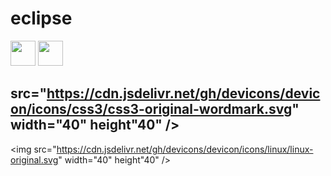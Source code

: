 # eclipse
<!--Integraçaõ da IDE Eclipse com GitHub --><img src="https://cdn.jsdelivr.net/gh/devicons/devicon/icons/java/java-original.svg" width="40" height"40"/> <img src="https://cdn.jsdelivr.net/gh/devicons/devicon/icons/css3/css3-original-wordmark.svg"  width="40" height"40" />
## src="https://cdn.jsdelivr.net/gh/devicons/devicon/icons/css3/css3-original-wordmark.svg"  width="40" height"40" />
<!--Aprendizado contínuo de tecnologias💻💻💻-->

<img src="https://cdn.jsdelivr.net/gh/devicons/devicon/icons/linux/linux-original.svg" width="40" height"40" />
